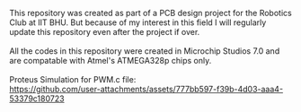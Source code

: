 This repository was created as part of a PCB design project for the Robotics Club at IIT BHU. But because of my interest in this field I will regularly update this repository even after the project if over.  
</br>
All the codes in this repository were created in Microchip Studios 7.0 and are compatable with Atmel's ATMEGA328p chips only. </br>
</br>
Proteus Simulation for PWM.c file:</br>
https://github.com/user-attachments/assets/777bb597-f39b-4d03-aaa4-53379c180723

